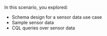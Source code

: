 In this scenario, you explored:

* Schema design for a sensor data use case 
* Sample sensor data
* CQL queries over sensor data